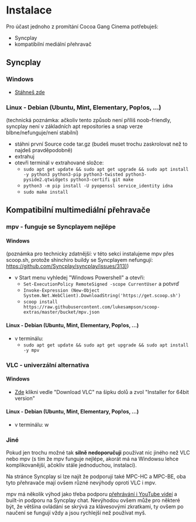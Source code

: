 # Instalace

Pro účast jednoho z promítání Cocoa Gang Cinema potřebuješ:

- Syncplay
- kompatibilní mediální přehravač

## Syncplay

### Windows

- [Stáhneš zde](https://syncplay.pl/)

### Linux - Debian (Ubuntu, Mint, Elementary, Pop!os, ...)

(technická poznámka: ačkoliv tento způsob není příliš noob-friendly, syncplay není v základních apt repositories a snap verze blbne/nefunguje/není stabilní)

- stáhni první Source code tar.gz (budeš muset trochu zaskrolovat než to najdeš pravděpodobně)
- extrahuj
- otevři terminál v extrahované složce:
	- ``sudo apt get update && sudo apt get upgrade && sudo apt install -y python3 python3-pip python3-twisted python3-pyside2.qtwidgets python3-certifi git make``
	- ``python3 -m pip install -U pyopenssl service_identity idna``
	- ``sudo make install``

## Kompatibilní multimediální přehravače

### mpv - funguje se Syncplayem nejlépe

#### Windows

(poznámka pro technicky zdatnější: v této sekci instalujeme mpv přes scoop.sh, protože shinchiro buildy se Syncplayem nefungují: <https://github.com/Syncplay/syncplay/issues/313)>)

- v Start menu vyhledej "Windows Powershell" a otevři:
	- ``Set-ExecutionPolicy RemoteSigned -scope CurrentUser`` a potvrď
	- ``Invoke-Expression (New-Object System.Net.WebClient).DownloadString('https://get.scoop.sh')``
	- ``scoop install https://raw.githubusercontent.com/lukesampson/scoop-extras/master/bucket/mpv.json``

#### Linux - Debian (Ubuntu, Mint, Elementary, Pop!os, ...)

- v terminálu:
	- ``sudo apt get update && sudo apt get upgrade && sudo apt install -y mpv``

### VLC - univerzální alternativa

#### Windows

- [Zde](https://www.videolan.org/vlc/download-windows.html) klikni vedle "Download VLC" na šipku dolů a zvol "Installer for 64bit version"

#### Linux - Debian (Ubuntu, Mint, Elementary, Pop!os, ...)

- v terminálu:
w

### Jiné

Pokud jen trochu možné tak **silně nedoporučuji** používat nic jiného než VLC nebo mpv (s tím že mpv funguje nejlépe, akorát má na Windowsu lehce komplikovanější, ačokliv stále jednoduchou, instalaci).

Na stránce Syncplay si lze najít že podporují také MPC-HC a MPC-BE, oba tyto přehravače mají ovšem různé nevýhody oproti VLC i mpv.

mpv má několik výhod jako třeba podporu [přehrávání i YouTube videí](instalace-youtube.md) a built-in podporu na Syncplay chat. Nevýhodou ovšem může pro některé být, že většina ovládání se skrývá za klávesovými zkratkami, ty ovšem po naučení se fungují vždy a jsou rychlejší než používat myš.
